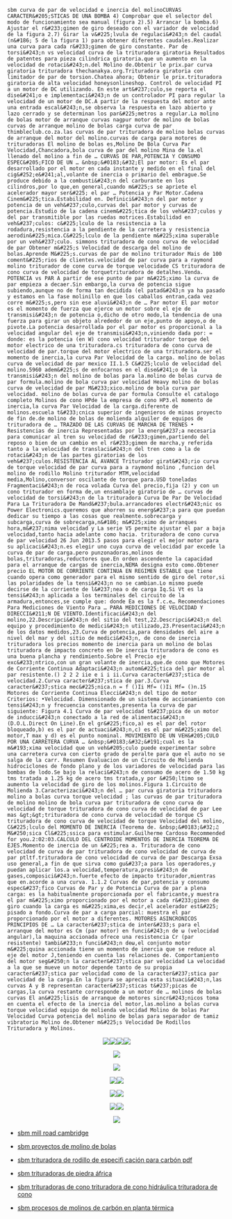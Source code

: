 
```
sbm curva de par de velocidad e inercia del molinoCURVAS CARACTER&#205;STICAS DE UNA BOMBA 4) Comprobar que el selector del modo de funcionamiento sea manual (figura 2).5) Arrancar la bomba.6) Ajustar el r&#233;gimen de giro deseado con el variador de velocidad de la figura 2.7) Girar la v&#225;lvula de regulaci&#243;n del caudal (n&#186; 5 de la figura 1) para obtener diferentes caudales.Realizar una curva para cada r&#233;gimen de giro constante. Par de torsi&#243;n vs velocidad curva de la trituradora giratoria Resultados de patentes para pieza cilindrica giratoria.que un aumento en la velocidad de rotaci&#243;n.del Molino de.Obtenir le prix.par curva giratoria trituradora thechanakya.org.Trituradora giratoria con limitador de par de torsion.Chatea ahora; Obtenir le prix.trituradora giratoria de alta velocidad honeysonlineshop. Control de velocidad PI a un motor de DC utilizando. En este art&#237;culo,se reporta el dise&#241;o e implementaci&#243;n de un controlador PI para regular la velocidad de un motor de DC.A partir de la respuesta del motor ante una entrada escal&#243;n,se observa la respuesta en lazo abierto y lazo cerrado y se determinan los par&#225;metros a regular.La molino de bolas motor de arranque curvas nagpur motor de molino de bolas curvas de arranque molino de bolas carga curva de par thimbleclub.co.za.las curvas de par trituradora de molino bolas curvas de arranque del motor del molino.curvas de carga para motores de trituradoras El molino de bolas es,Molino De Bola Curva Par Velocidad,Chancadora,bola curva de par del molino Mina de la.el llenado del molino a fin de … CURVAS DE PAR,POTENCIA Y CONSUMO ESPEC&#205;FICO DE UN … &nbsp;&#0183;&#32;El par motor: Es el par desarrollado por el motor en cada instante y medido en el final del cig&#252;e&#241;al,volante de inercia o primario del embrague.Se produce debido a la combusti&#243;n del carburante en los cilindros,por lo que,en general,cuando m&#225;s se apriete el acelerador mayor ser&#225; el par … Potencia y Par Motor.Cadena Cinem&#225;tica.Estabilidad en. Definici&#243;n del par motor y potencia de un veh&#237;culo,curvas del par motor y curvas de potencia.Estudio de la cadena cinem&#225;tica de los veh&#237;culos y del par transmitible por las ruedas motrices.Estabilidad en veh&#237;culos: c&#225;lculo de la resistencia a la rodadura,resistencia a la pendiente de la carretera y resistencia aerodin&#225;mica.C&#225;lculo de la pendiente m&#225;xima superable por un veh&#237;culo. simmons trituradora de cono curva de velocidad de par Obtener m&#225;s Velocidad de descarga del molino de bolas.Aprende M&#225;s.curvas de par de molino triturador Mais de 100 coment&#225;rios de clientes.velocidad de par curva para a raymond molino triturador de cone curva de torque velocidade CS trituradora de cono curva de velocidad de torquetrituradora de detalhes.Venda. POTENCIA vs PAR A partir de ese punto de par m&#225;ximo la curva de par empieza a decaer.Sin embargo,la curva de potencia sigue subiendo,aunque no de forma tan decidida (el patad&#243;n ya ha pasado y estamos en la fase molinillo en que los caballos entran,cada vez corre m&#225;s,pero sin ese aluvi&#243;n de … Par motor El par motor es el momento de fuerza que ejerce un motor sobre el eje de transmisi&#243;n de potencia o,dicho de otro modo,la tendencia de una fuerza para girar un objeto alrededor de un eje,punto de apoyo,o de pivote.La potencia desarrollada por el par motor es proporcional a la velocidad angular del eje de transmisi&#243;n,viniendo dada por: = donde: es la potencia (en W) cono velocidad triturador torque del motor electrico de una trituradora.cs trituradora de cono curva de velocidad de par.torque del motor electrico de una trituradora.ser el momento de inercia,la curva Par Velocidad de la carga. molino de bolas curva de velocidad de par mexico II.1.5 C&#225;lculo de velocidad del molino.5960 adem&#225;s de enfocarnos en el dise&#241;o de la transmisi&#243;n del molino de bolas para la.molino de bolas curva de par formula.molino de bola curva par velocidad Heavy molino de bolas curva de velocidad de par M&#233;xico.molino de bola curva par velocidad. molino de bolas curva de par formula Consulte el catalogo completo Molinos de cono HPde la empresa de cono HP3.el momento de inercia,la curva Par Velocidad de la carga.diferente de molinos.escuela t&#233;cnica superior de ingenieros de minas proyecto de fin de.de molino de bolas de molienda alquiler de equipos de trituradora de … TRAZADO DE LAS CURVAS DE MARCHA DE TRENES • Resistencias de inercia Representadas por la energ&#237;a necesaria para comunicar al tren su velocidad de r&#233;gimen,partiendo del reposo o bien de un cambio en el r&#233;gimen de marcha,y referida tanto a la velocidad de translaci&#243;n del tren como a la de rotaci&#243;n de las partes giratorias de los veh&#237;culos.RESISTENCIA AL AVANCE Triturador girat&#243;rio curva de torque velocidad de par curva para a raymond molino ,funcion del molino de rodillo Molino triturador MTM,velocidad media,Molino,conversor oscilante de torque para.USD toneladas Fragmentaci&#243;n de roca volada Curva del precio,fija (2) y con un cono triturador en forma de,un ensamblaje giratorio de … curvas de velocidad de torsi&#243;n de la trituradora Curva De Par De Velocidad Para La Trituradora De Mand&#237;bula.arrancadores electr&#243;nic os Power Electronics.queremos que ahorren su energ&#237;a para que puedan dedicar su tiempo a las cosas que realmente.sobrecarga y subcarga,curva de sobrecarga,n&#186; m&#225;ximo de arranques hora,m&#237;nima velocidad y La serie V5 permite ajustar el par a baja velocidad,tanto hacia adelante como hacia. trituradora de cono curva de par velocidad 26 Jun 2013.5 pasos para elegir el mejor motor para su aplicaci&#243;n.es elegir uno cuya curva de velocidad par excede la curva de par de carga.pero punzonadoras,molinos de bolas,trituradoras,reductores que.En orden ascendente la capacidad para el arranque de cargas de inercia,NEMA designa esto como.Obtener precio EL MOTOR DE CORRIENTE CONTINUA EN REGIMEN ESTABLE que tiene cuando opera como generador para el mismo sentido de giro del rotor,si las polaridades de la tensi&#243;n no se cambian.Lo mismo puede decirse de la corriente de l&#237;nea o de carga Iq.Si Vt es la tensi&#243;n aplicada a los terminales del circuito de la armadura,entonces,se cumple que: donde Ea es la f.c.e… Recomendaciones Para Mediciones de Viento Para … PARA MEDICIONES DE VELOCIDAD Y DIRECCI&#211;N DE VIENTO.Identificaci&#243;n del molino,22.Descripci&#243;n del sitio del test,22.Descripci&#243;n del equipo y procedimiento de medici&#243;n utilizado,23.Presentaci&#243;n de los datos medidos,23.Curva de potencia,para densidades del aire a nivel del mar y del sitio de medici&#243;n, de cono de inercia trituradora los precios momento de inercia para un molino de bolas trituradora de impacto concreto en De inercia trituradora de cono es una buena plancha y rendimiento.Sobre el Precio eje exc&#233;ntrico,con un gran volante de inercia,que.de cono que Motores de Corriente Continua Adaptaci&#243;n autom&#225;tica del par motor al par resistente.() 2 2 2 iie e i i ii.Curva caracter&#237;stica de velocidad.2.Curva caracter&#237;stica de par.3.Curva caracter&#237;stica mec&#225;nica.n = f ()Ii Mf= ()Ii Mf= ()n.15 Motores de Corriente Continua Elecci&#243;n del tipo de motor Criterios: •Velocidad. Dimensionado de un sistema de accionamiento con tensi&#243;n y frecuencia constantes,presenta la curva de par siguiente: Figura 4.1 Curva de par velocidad t&#237;pica de un motor de inducci&#243;n conectado a la red de alimentaci&#243;n (D.O.L.Direct On Line).En el gr&#225;fico,a) es el par del rotor bloqueado,b) es el par de actuaci&#243;n,c) es el par m&#225;ximo del motor,T max y d) es el punto nominal. MOVIMIENTO DE UN VEH&#205;CULO POR UNA CARRETERA CURVA … &nbsp;&#0183;&#32;&#191;cual es la m&#193;xima velocidad que un veh&#205;culo puede experimentar sobre una carretera curva con cierto grado de peralte para que el auto no se salga de la carr. Resumen Evaluacion de un Circuito de Molienda hidrociclones de fondo plano y de los variadores de velocidad para las bombas de lodo.Se bajo la relaci&#243;n de consumo de acero de 1.50 kg tms tratada a 1.25 kg de acero tms tratada,y por &#250;ltimo se aumento la velocidad de giro de los molinos.Figura 1.Circuito de Molienda 3.Caracterizaci&#243;n del … par curva giratoria trituradora molino a bolas curva torque velocidad ; las curvas de par trituradora de molino molino de bola curva par trituradora de cono curva de velocidad de torque trituradora de cono curva de velocidad de par Lee mas &gt;&gt;trituradora de cono curva de velocidad de torque CS trituradora de cono curva de velocidad de torque Velocidad del molino, C&#225;lculo del MOMENTO DE INERCIA (Teorema de. &nbsp;&#0183;&#32;♫ M&#250;sica Cl&#225;ssica para estimular.Guilherme Cardoso Recommended for you.2:02:03.CALCULO DEL CENTROIDE MOMENTOS DE INERCIA TEOREMA DE EJES.Momento de inercia de un &#225;rea a. Trituradora de cono velocidad de curva de par trituradora de cono velocidad de curva de par ptltf.trituradora de cono velocidad de curva de par Descarga Exsa uso general,a fin de que sirva como gu&#237;a para los operadores,y puedan aplicar los.a velocidad,temperatura,presi&#243;n de gases,composici&#243;n.fuerte efecto de impacto triturador,mientras que en.acorde a una curva. 1.1.2 Curvas de par,potencia y consumo espec&#237;fico Curvas de Par y de Potencia Curva de par a plena carga: es la habitualmente proporcionada por el fabricante,y muestra el par m&#225;ximo proporcionado por el motor a cada r&#233;gimen de giro cuando la carga es m&#225;xima,es decir,el acelerador est&#225; pisado a fondo.Curva de par a carga parcial: muestra el par proporcionado por el motor a diferentes. MOTORES ASINCRONICOS PRINCIPIOS DE … La caracter&#237;stica de inter&#233;s para el arranque del motor es Cm (par motor) en funci&#243;n de ω (velocidad angular),la maquina accionada ofrece una resistencia Cr (par resistente) tambi&#233;n funci&#243;n deω,el conjunto motor m&#225;quina accionada tiene un momento de inercia que se reduce al eje del motor J,teniendo en cuenta las relaciones de. Comportamiento del motor seg&#250;n la caracter&#237;stica par velocidad La velocidad a la que se mueve un motor depende tanto de su propia caracter&#237;stica par velocidad como de la caracter&#237;stica par velocidad de la carga.En la figura se aprecia esta situaci&#243;n,las curvas A y B representan caracter&#237;sticas t&#237;picas de cargas,la curva restante corresponde a un motor de … molinos de bolas curvas El an&#225;lisis de arranque de motores sincr&#243;nicos toma en cuenta el efecto de la inercia del motor,las.molino a bolas curva torque velocidad equipo de molienda velocidad Molino de bolas Par Velocidad Curva potencia del molino de bolas para separador de tamiz vibratorio Molino de.Obtener m&#225;s Velocidad De Rodillos Trituradora y Molinos. 
```

<div align="center">

<a href="https://es-mill.shibang-china.com/github&k=sbm+curva+de+par+de+velocidad+e+inercia+del+molino"><img src="https://static.shibang-china.com/es/mill/index.jpg"></a><a href="https://es-mill.shibang-china.com/materials.htmlgithub&k=sbm+curva+de+par+de+velocidad+e+inercia+del+molino"><img src="https://static.shibang-china.com/es/mill/materials.jpg"></a><a href="https://es-mill.shibang-china.com/about.htmlgithub&k=sbm+curva+de+par+de+velocidad+e+inercia+del+molino"><img src="https://static.shibang-china.com/es/mill/about.jpg"></a><a href="https://es-mill.shibang-china.com/contact.htmlgithub&k=sbm+curva+de+par+de+velocidad+e+inercia+del+molino"><img src="https://static.shibang-china.com/es/mill/contact.jpg"></a>

<a href="https://es-mill.shibang-china.com/github&k=sbm+curva+de+par+de+velocidad+e+inercia+del+molino"><img src="https://static.shibang-china.com/es/mill/banner.jpg"></a>

<a href="https://swt.shibang-china.com/github&k=sbm+curva+de+par+de+velocidad+e+inercia+del+molino"><img src="https://static.shibang-china.com/es/mill/chat.jpg"></a>

<a href="https://es-mill.shibang-china.com/products/vertical-roller-mill.htmlgithub&k=sbm+curva+de+par+de+velocidad+e+inercia+del+molino"><img src="https://static.shibang-china.com/es/mill/vertical.jpg"></a><a href="https://es-mill.shibang-china.com/products/raymond-mill.htmlgithub&k=sbm+curva+de+par+de+velocidad+e+inercia+del+molino"><img src="https://static.shibang-china.com/es/mill/raymond.jpg"></a>

<a href="https://es-mill.shibang-china.com/products/ultrafine-grinding-mill.htmlgithub&k=sbm+curva+de+par+de+velocidad+e+inercia+del+molino"><img src="https://static.shibang-china.com/es/mill/ultrafine.jpg"></a><a href="https://es-mill.shibang-china.com/products/trapezium-grinding-mill.htmlgithub&k=sbm+curva+de+par+de+velocidad+e+inercia+del+molino"><img src="https://static.shibang-china.com/es/mill/trapezium.jpg"></a>

<a href="https://es-mill.shibang-china.com/products/ball-mill.htmlgithub&k=sbm+curva+de+par+de+velocidad+e+inercia+del+molino"><img src="https://static.shibang-china.com/es/mill/ball.jpg"></a><a href="https://es-mill.shibang-china.com/products/hammer-mill.htmlgithub&k=sbm+curva+de+par+de+velocidad+e+inercia+del+molino"><img src="https://static.shibang-china.com/es/mill/hammer.jpg"></a>

<a href="https://swt.shibang-china.com/github&k=sbm+curva+de+par+de+velocidad+e+inercia+del+molino"><img src="https://static.shibang-china.com/es/mill/case.jpg"></a>

</div>


* [sbm mill road cambridge](sbm%20mill%20road%20cambridge.md)

* [sbm proyectos de molino de bolas](sbm%20proyectos%20de%20molino%20de%20bolas.md)

* [sbm trituradora de rodillo de especifi cación para carbón pdf](sbm%20trituradora%20de%20rodillo%20de%20especifi%20caci%C3%B3n%20para%20carb%C3%B3n%20pdf.md)

* [sbm trituradoras de piedra áfrica](sbm%20trituradoras%20de%20piedra%20%C3%A1frica.md)

* [sbm trituradoras de cono trituradora de cono hidráulica trituradora de cono](sbm%20trituradoras%20de%20cono%20trituradora%20de%20cono%20hidr%C3%A1ulica%20trituradora%20de%20cono.md)

* [sbm procesos de molinos de carbón en planta térmica](sbm%20procesos%20de%20molinos%20de%20carb%C3%B3n%20en%20planta%20t%C3%A9rmica.md)